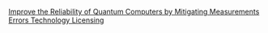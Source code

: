 [Improve the Reliability of Quantum Computers by Mitigating Measurements Errors   Technology Licensing](https://qi.tc/qi/111896)